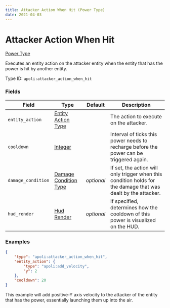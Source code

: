 ```yaml
---
title: Attacker Action When Hit (Power Type)
date: 2021-04-03
---
```


# Attacker Action When Hit

[Power Type](../power_types.md)

Executes an entity action on the attacker entity when the entity that has the power is hit by another entity.

Type ID: `apoli:attacker_action_when_hit`

### Fields

Field  | Type | Default | Description
-------|------|---------|------------
`entity_action` | [Entity Action Type](../entity_action_types.md) | | The action to execute on the attacker.
`cooldown` | [Integer](../data_types/integer.md) | | Interval of ticks this power needs to recharge before the power can be triggered again.
`damage_condition` | [Damage Condition Type](../damage_condition_types.md) | _optional_ | If set, the action will only trigger when this condition holds for the damage that was dealt by the attacker.
`hud_render` | [Hud Render](../data_types/hud_render.md) | _optional_ | If specified, determines how the cooldown of this power is visualized on the HUD.

### Examples

```json
{
	"type": "apoli:attacker_action_when_hit",
	"entity_action": {
		"type": "apoli:add_velocity",
		"y": 2
	},
	"cooldown": 20
}
```

This example will add positive-Y axis velocity to the attacker of the entity that has the power, essentially launching them up into the air.
